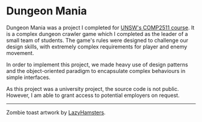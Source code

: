 # Dungeon Mania

Dungeon Mania was a project I completed for
[UNSW's COMP2511 course](https://www.handbook.unsw.edu.au/undergraduate/courses/2021/COMP2511).
It is a complex dungeon crawler game which I completed as the leader of a small
team of students. The game's rules were designed to challenge our design skills,
with extremely complex requirements for player and enemy movement.

In order to implement this project, we made heavy use of design patterns and
the object-oriented paradigm to encapsulate complex behaviours in simple
interfaces.

As this project was a university project, the source code is not public.
However, I am able to grant access to potential employers on request.

---

Zombie toast artwork by [LazyHamsters](https://lhteam.itch.io/zombie-toast).